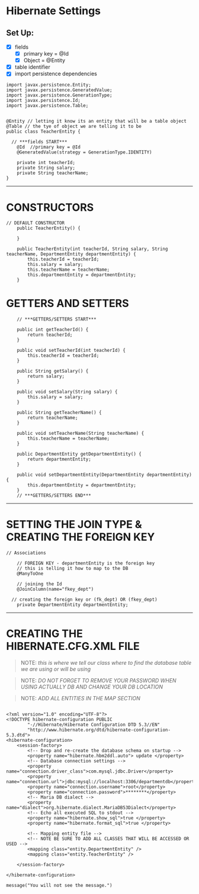 # Hibernate Settings

## Set Up:

- [x] fields
  - [x] primary key = @Id
  - [x] Object = @Entity
- [x] table identifier
- [x] import persistence dependencies

```
import javax.persistence.Entity;
import javax.persistence.GeneratedValue;
import javax.persistence.GenerationType;
import javax.persistence.Id;
import javax.persistence.Table;


@Entity // letting it know its an entity that will be a table object
@Table // the tye of object we are telling it to be
public class TeacherEntity {

  // ***fields START***
	@Id  //primary key = @Id
	@GeneratedValue(strategy = GenerationType.IDENTITY)

	private int teacherId;
	private String salary;
	private String teacherName;
}
```

---

# CONSTRUCTORS

```
// DEFAULT CONSTRUCTOR
	public TeacherEntity() {

	}

	public TeacherEntity(int teacherId, String salary, String teacherName, DepartmentEntity departmentEntity) {
		this.teacherId = teacherId;
		this.salary = salary;
		this.teacherName = teacherName;
		this.departmentEntity = departmentEntity;
	}
```

# GETTERS AND SETTERS

```
	// ***GETTERS/SETTERS START***

	public int getTeacherId() {
		return teacherId;
	}

	public void setTeacherId(int teacherId) {
		this.teacherId = teacherId;
	}

	public String getSalary() {
		return salary;
	}

	public void setSalary(String salary) {
		this.salary = salary;
	}

	public String getTeacherName() {
		return teacherName;
	}

	public void setTeacherName(String teacherName) {
		this.teacherName = teacherName;
	}

	public DepartmentEntity getDepartmentEntity() {
		return departmentEntity;
	}

	public void setDepartmentEntity(DepartmentEntity departmentEntity) {
		this.departmentEntity = departmentEntity;
	}
	// ***GETTERS/SETTERS END***
```

---

# SETTING THE JOIN TYPE & CREATING THE FOREIGN KEY

```
// Associations

	// FOREIGN KEY - departmentEntity is the foreign key
	// this is telling it how to map to the DB
	@ManyToOne

	// joining the Id
	@JoinColumn(name="fkey_dept")

  // creating the foreign key or (fk_dept) OR (fkey_dept)
	private DepartmentEntity departmentEntity;
```

---

# CREATING THE HIBERNATE.CFG.XML FILE

> NOTE: _this is where we tell our class where to find the database table we are using or will be using_

> NOTE: _DO NOT FORGET TO REMOVE YOUR PASSWORD WHEN USING ACTUALLY DB AND CHANGE YOUR DB LOCATION_

> NOTE: _ADD ALL ENTITIES IN THE MAP SECTION_

```{admonition} Click the button to reveal! :class:dropdown

<?xml version="1.0" encoding="UTF-8"?>
<!DOCTYPE hibernate-configuration PUBLIC
        "-//Hibernate/Hibernate Configuration DTD 5.3//EN"
        "http://www.hibernate.org/dtd/hibernate-configuration-5.3.dtd">
<hibernate-configuration>
	<session-factory>
		<!-- Drop and re-create the database schema on startup -->
		<property name="hibernate.hbm2ddl.auto"> update </property>
		<!-- Database connection settings -->
		<property name="connection.driver_class">com.mysql.jdbc.Driver</property>
		<property name="connection.url">jdbc:mysql://localhost:3306/departmentdb</property>
		<property name="connection.username">root</property>
		<property name="connection.password">********</property>
		<!-- Maria DB dialect -->
		<property name="dialect">org.hibernate.dialect.MariaDB53Dialect</property>
		<!-- Echo all executed SQL to stdout -->
		<property name="hibernate.show_sql">true </property>
		<property name="hibernate.format_sql">true </property>

    	<!-- Mapping entity file -->
    	<!-- NOTE BE SURE TO ADD ALL CLASSES THAT WILL BE ACCESSED OR USED -->
    	<mapping class="entity.DepartmentEntity" />
    	<mapping class="entity.TeacherEntity" />

    </session-factory>

</hibernate-configuration>
```

```{r, message=FALSE}
message("You will not see the message.")
```
